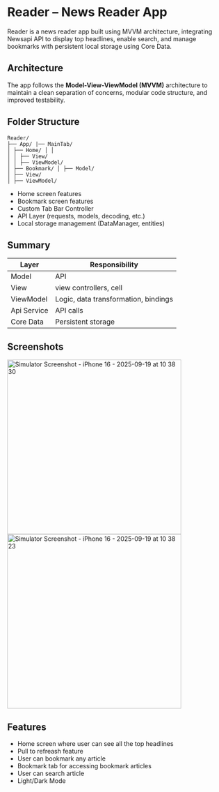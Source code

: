 # Reader – News Reader App
Reader is a news reader app built using MVVM architecture, integrating Newsapi API to display
top headlines, enable search, and manage bookmarks with persistent local storage using
Core Data.

## Architecture
The app follows the **Model-View-ViewModel (MVVM)** architecture to maintain a clean
separation of concerns, modular code structure, and improved testability.

## Folder Structure
```
Reader/
├── App/ |── MainTab/
│ ├── Home/ │ │ 
│ │ ├── View/
│ │ ├── ViewModel/
│ ├── Bookmark/ │ ├── Model/
│ ├── View/
│ ├── ViewModel/
```

* Home screen features
* Bookmark screen features
* Custom Tab Bar Controller
* API Layer (requests, models, decoding, etc.)
* Local storage management (DataManager, entities)
## Summary
| Layer | Responsibility |
|---------------|-------------------------------------------|
| Model | API
| View | view controllers, cell
| ViewModel | Logic, data transformation, bindings
| Api Service  | API calls
| Core Data | Persistent storage

## Screenshots

<img height="400px" alt="Simulator Screenshot - iPhone 16 - 2025-09-19 at 10 38 30" src="https://github.com/user-attachments/assets/365c6967-4bed-4f41-ad25-3dd5fdfa1bfd" />
<img height="400px" alt="Simulator Screenshot - iPhone 16 - 2025-09-19 at 10 38 23" src="https://github.com/user-attachments/assets/cc105171-80b1-4966-ad43-7882c107f1d9" />

## Features
* Home screen where user can see all the top headlines
* Pull to refreash feature
* User can bookmark any article
* Bookmark tab for accessing bookmark articles
* User can search article 
* Light/Dark Mode
  

